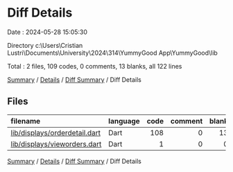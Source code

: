 # Diff Details

Date : 2024-05-28 15:05:30

Directory c:\\Users\\Cristian Lustri\\Documents\\University\\2024\\314\\YummyGood App\\YummyGood\\lib

Total : 2 files,  109 codes, 0 comments, 13 blanks, all 122 lines

[Summary](results.md) / [Details](details.md) / [Diff Summary](diff.md) / Diff Details

## Files
| filename | language | code | comment | blank | total |
| :--- | :--- | ---: | ---: | ---: | ---: |
| [lib/displays/orderdetail.dart](/lib/displays/orderdetail.dart) | Dart | 108 | 0 | 13 | 121 |
| [lib/displays/vieworders.dart](/lib/displays/vieworders.dart) | Dart | 1 | 0 | 0 | 1 |

[Summary](results.md) / [Details](details.md) / [Diff Summary](diff.md) / Diff Details